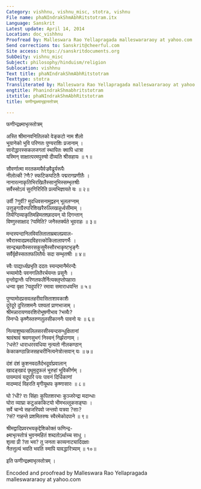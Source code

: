 ```yaml
---
Category: vishhnu, vishnu_misc, stotra, vishnu
File name: phaNIndrakShmAbhRitstotram.itx
Language: Sanskrit
Latest update: April 14, 2014
Location: doc_vishhnu
Proofread by: Malleswara Rao Yellapragada malleswararaoy at yahoo.com
Send corrections to: Sanskrit@cheerful.com
Site access: https://sanskritdocuments.org
SubDeity: vishnu_misc
Subject: philosophy/hinduism/religion
Sublocation: vishhnu
Text title: phaNIndrakShmAbhRitstotram
Texttype: stotra
Transliterated by: Malleswara Rao Yellapragada malleswararaoy at yahoo.com
engtitle: PhanindrakShmabhritstotram
itxtitle: phaNIndrakShmAbhRitstotram
title: फणीन्द्रक्ष्माभृइत्स्तोत्रम्

---
```

  
 फणीन्द्रक्ष्माभृत्स्तोत्रम्   
  
अस्ति श्रीमानवनितिलको वेङ्कटो नाम शैलो  
भूयानेको भुवि परिणतः पुण्यराशिः प्रजानाम् ।  
सारोद्धारस्सकलजगतां स्थापितः क्वापि धात्रा  
यस्मिन् साक्षात्परमपुरुषो दीव्यति श्रीसहायः ॥ १॥  
  
सौवर्णात्मा मरतकमयैर्वज्रवैढूर्यरूपैः  
नीलोत्की ?णैः? स्फटिकघटितैः पद्मरागप्रणीतैः ।  
नानारत्नाकृतिभिरखिलैस्सानुभिस्सम्भृतश्रीः  
सर्वैस्सोऽयं सुरगिरिरिति प्रत्यभिज्ञायते यः ॥ २॥  
  
उर्वी ?गुर्वी? मुदधिवसनामुद्वहन् भूललग्नाम्  
उत्तुङ्गाग्रैरुपरिशिखरैरुल्लिखन्नूर्ध्वसीमाम् ।  
तिर्यग्दिव्याकृतिमहिमतश्छादयन् यो दिगन्तान्  
विष्णुस्साक्षाद ?यमिति? जनैस्तर्क्यते भूवराहः ॥ ३॥  
  
मन्दस्पन्दानिलविवलिताताम्रबालप्रवाल-  
स्वैरास्वादप्रमदविहरत्कोकिलालापगर्भैः ।  
सान्द्रच्छायैस्सरसकुसुमैस्सौरभाकृष्टभृङ्गैः  
सर्वैर्वृक्षैस्सततफलितैर्यः सदा सम्भृतश्रीः ॥ ४॥  
  
स्वैः पाद्यार्ध्यप्रभृति ददतः स्यन्दमानैर्मरन्दैः  
भव्यामोदैः पवनगलितैरर्चयन्तः प्रसूनैः ।  
वृन्तोद्वान्तैः परिणतफलैर्नित्यक्लृप्तोपहाराः  
धन्या वृक्षा ?यदुपरि? रमावा समाराधयन्ति ॥ ५॥  
  
पुण्यामोदप्रसवलहरीवासिताशावकाशैः  
दूरेदूरे दुरितशमनैः पश्यतां प्राणभाजाम् ।  
श्रीमन्नारायणवरशिरोभूषणीभाव ?भव्यैः?  
स्निग्धैः कृष्णैस्तरुणतुलसीकाननैः पावनो यः ॥ ६॥  
  
नित्याशुष्यत्सलिलसरसीस्यन्दसन्धुक्षितानां  
श्रावंश्रावं श्रवणसुभगं निस्वन्ं निर्झराणाम् ।  
?धत्ते? धाराधररवधिया नृत्यतो नीलकण्ठान्  
केकाकण्ठान्निजसहचरीनित्यनेत्रोत्सवान् यः ॥ ७॥  
  
दंशं दंशं कुशनवदलैर्दभदूर्वाप्रवालान्  
खादङ्खादं पृथुमृदुफलं भूरुहां भूविकीर्णम् ।  
पायम्पायं यदुपरि पयः पावनं दिर्धिकाणां  
मादम्मादं विहरति मृगीयूथपः कृष्णासारः ॥ ८॥  
  
घो ?धी? राः सिंहाः कुपितशरभाः कुञ्जरेन्द्रा मदान्धाः  
घोरा व्याघ्रा कटुअककिटयो भीमभल्लूकसङ्घाः ।  
सर्वे चान्ये सहजरिपवो जन्तवो यत्रवा ?साः?  
?सं? गाहन्ते प्रशमितरुषः स्वैरमेकोदपाने ॥ ९॥  
  
श्रीमद्वादिप्रवरभयकृद्देशिकोक्तं फणिन्द्र-  
क्ष्माभृत्स्तोत्रं भुवनमहितं शब्दतोऽर्थाच्च साधु ।  
शृत्वा प्री ?ता भव? तु जनता काव्यनाट्यादिदक्षाः  
नैतत्तुल्यं भवति भवति स्मापि यावद्धारित्र्याम् ॥ १०॥  
  
इति फणीन्द्रक्ष्माभृत्स्तोत्रम् ।  
  
  
Encoded and proofread by Malleswara Rao Yellapragada  
malleswararaoy at yahoo.com  
  
